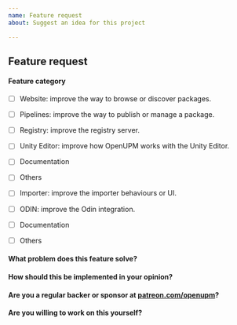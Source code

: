```yaml
---
name: Feature request
about: Suggest an idea for this project

---
```


## Feature request

#### Feature category

- [ ] Website: improve the way to browse or discover packages.
- [ ] Pipelines: improve the way to publish or manage a package.
- [ ] Registry: improve the registry server.
- [ ] Unity Editor: improve how OpenUPM works with the Unity Editor.
- [ ] Documentation
- [ ] Others

- [ ] Importer: improve the importer behaviours or UI.
- [ ] ODIN: improve the Odin integration.
- [ ] Documentation
- [ ] Others

#### What problem does this feature solve?

#### How should this be implemented in your opinion?

#### Are you a regular backer or sponsor at [patreon.com/openupm](https://www.patreon.com/openupm)?

#### Are you willing to work on this yourself?
